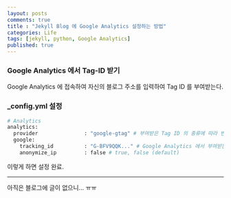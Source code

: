 ```yaml
---
layout: posts
comments: true
title : "Jekyll Blog 에 Google Analytics 설정하는 방법"
categories: Life
tags: [jekyll, python, Google Analytics]
published: true
---
```


### Google Analytics 에서 Tag-ID 받기

Google Analytics 에 접속하여 자신의 블로그 주소를 입력하여 Tag ID 를 부여받는다.

### _config.yml 설정

```python
# Analytics
analytics:
  provider               : "google-gtag" # 부여받은 Tag ID 의 종류에 따라 변경 필요.
  google:
    tracking_id          : "G-BFV9QQK..." # Google Analytics 에서 부여받은 ID 입력. 
    anonymize_ip         : false # true, false (default)
```

이렇게 하면 설정 완료.

---

아직은 블로그에 글이 없으니... ㅠㅠ

